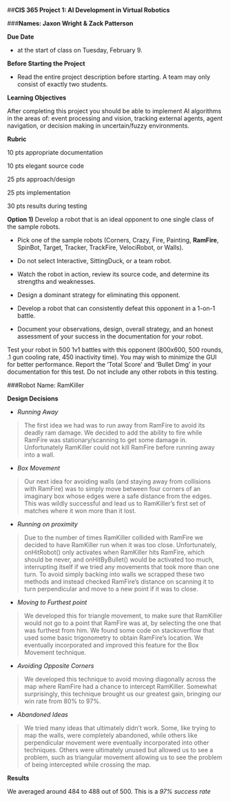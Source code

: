 ##**CIS 365 Project 1: AI Development in Virtual Robotics**

###**Names: Jaxon Wright & Zack Patterson**

**Due Date**

-   at the start of class on Tuesday, February 9.

**Before Starting the Project**

-   Read the entire project description before starting. A team may only
    consist of exactly two students.

**Learning Objectives**

After completing this project you should be able to implement AI
algorithms in the areas of: event processing and vision, tracking
external agents, agent navigation, or decision making in uncertain/fuzzy
environments.

**Rubric**

10 pts appropriate documentation 

10 pts elegant source code 

25 pts approach/design 

25 pts implementation

30 pts results during testing 

**Option 1)** Develop a robot that is an ideal opponent to one single
class of the sample robots.

-   Pick one of the sample robots (Corners, Crazy, Fire, Painting,
     **RamFire**, SpinBot, Target, Tracker, TrackFire, VelociRobot,
     or Walls).

-   Do not select Interactive, SittingDuck, or a team robot.

-   Watch the robot in action, review its source code, and determine its
     strengths and weaknesses.

-   Design a dominant strategy for eliminating this opponent.

-   Develop a robot that can consistently defeat this opponent in a
    1-on-1 battle.

-   Document your observations, design, overall strategy, and an honest
    assessment of your success in the documentation for your robot.

Test your robot in 500 1v1 battles with this opponent (800x600, 500
rounds, .1 gun cooling rate, 450 inactivity time). You may wish to
minimize the GUI for better performance. Report the ‘Total Score’ and
‘Bullet Dmg’ in your documentation for this test. Do not include any
other robots in this testing.



###Robot Name: RamKiller

**Design Decisions**

-   *Running Away*

> The first idea we had was to run away from RamFire to avoid its deadly
> ram damage. We decided to add the ability to fire while RamFire was
> stationary/scanning to get some damage in. Unfortunately RamKiller
> could not kill RamFire before running away into a wall.

-   *Box Movement*

> Our next idea for avoiding walls (and staying away from collisions
> with RamFire) was to simply move between four corners of an imaginary
> box whose edges were a safe distance from the edges. This was wildly
> successful and lead us to RamKiller’s first set of matches where it
> won more than it lost.

-   *Running on proximity*

> Due to the number of times RamKiller collided with RamFire we decided
> to have RamKiller run when it was too close. Unfortunately,
> onHitRobot() only activates when RamKiller hits RamFire, which should
> be never, and onHitByBullet() would be activated too much,
> interrupting itself if we tried any movements that took more than one
> turn. To avoid simply backing into walls we scrapped these two methods
> and instead checked RamFire’s distance on scanning it to turn
> perpendicular and move to a new point if it was to close.

-   *Moving to Furthest point*

> We developed this for triangle movement, to make sure that RamKiller
> would not go to a point that RamFire was at, by selecting the one that
> was furthest from him. We found some code on stackoverflow that used
> some basic trigonometry to obtain RamFire’s location. We eventually
> incorporated and improved this feature for the Box Movement technique.

-   *Avoiding Opposite Corners*

> We developed this technique to avoid moving diagonally across the map
> where RamFire had a chance to intercept RamKiller. Somewhat
> surprisingly, this technique brought us our greatest gain, bringing
> our win rate from 80% to 97%.

-   *Abandoned Ideas*

> We tried many ideas that ultimately didn’t work. Some, like
> trying to map the walls, were completely abandoned, while others
> like perpendicular movement were eventually incorporated into other
> techniques. Others were ultimately unused but allowed us to see a
> problem, such as triangular movement allowing us to see the problem of
> being intercepted while crossing the map.

**Results**

We averaged around 484 to 488 out of 500. This is a *97% success rate*
